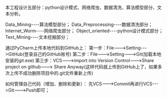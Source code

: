 本工程设计五部分：python设计模式、网络爬虫、数据清洗、算法模型部分、文本分析。

Data_Mining----算法模型部分； Data_Preprocessing----数据清洗部分； Internet_Worm----网络爬虫部分； Object_oriented----python设计模式部分； Text_Mining----文本挖掘部分；

通过PyCharm上传本地代码到GitHub上： 第一步：File--->Setting--->GitHub(登录自己的GitHub账号) 第二步：File--->Setting--->Git(加载本地安装的git.exe) 第三步：VCS--->import into Version Control--->Share project on github---> Share Anyway(这样代码就上传到GitHub上了，如果多次上传不成功删除项目中的.git文件重新上传)

如何管理自己代码（增加、删除和更新）： 先VCS--->Commit再进行VCS--->Git--->Push即可；

